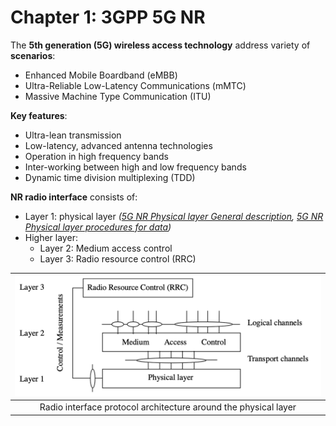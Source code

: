 # Chapter 1: 3GPP 5G NR
The **5th generation (5G) wireless access technology** address variety of **scenarios**:
- Enhanced Mobile Boardband (eMBB)
- Ultra-Reliable Low-Latency Communications (mMTC)
- Massive Machine Type Communication (ITU)

**Key features**:
- Ultra-lean transmission
- Low-latency, advanced antenna technologies
- Operation in high frequency bands
- Inter-working between high and low frequency bands
- Dynamic time division multiplexing (TDD)

**NR radio interface** consists of:
- Layer 1: physical layer *([5G NR Physical layer General description](../Docs/5G%20NR%20Physical%20layer%20General%20description.pdf), [5G NR Physical layer procedures for data]())*
- Higher layer:
    - Layer 2: Medium access control
    - Layer 3: Radio resource control (RRC)

|![](../Imgs/Chaper1/Radio%20interface%20protocol%20architecture%20around%20the%20physical%20layer.png)|
|:-:|
|Radio interface protocol architecture around the physical layer|


